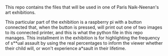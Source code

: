 This repo contains the files that will be used in one of Paris Naik-Neenan's art exhibitions.

This particular part of the exhibition is a raspberry pi with a button connected that, when the button is pressed, will print out one of two images to its connected printer, and this is what the python file in this repo manages. This installment in the exhibition is for highlighting the frequency of s**ual assault by using the real percentages to inform the viewer whether their child will, or won't experience a*sault in their lifetime.
